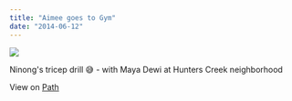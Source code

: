 ```yaml
---
title: "Aimee goes to Gym"
date: "2014-06-12"
---
```


![](https://sigitp.files.wordpress.com/2014/06/f48b8-original.jpg)

Ninong's tricep drill 😅 - with Maya Dewi at Hunters Creek neighborhood

View on [Path](https://path.com/p/1cM41d)
